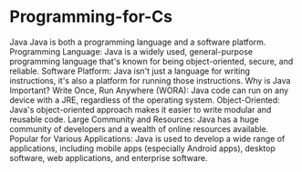 # Programming-for-Cs
Java
Java is both a programming language and a software platform.
Programming Language: Java is a widely used, general-purpose programming language that's known for being object-oriented, secure, and reliable. 
Software Platform: Java isn't just a language for writing instructions, it's also a platform for running those instructions.
Why is Java Important?
Write Once, Run Anywhere (WORA):  Java code can run on any device with a JRE, regardless of the operating system. 
Object-Oriented:  Java's object-oriented approach makes it easier to write modular and reusable code. 
Large Community and Resources: Java has a huge community of developers and a wealth of online resources available. 
Popular for Various Applications: Java is used to develop a wide range of applications, including mobile apps (especially Android apps), desktop software, web applications, and enterprise software.
